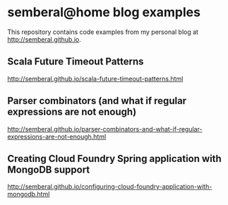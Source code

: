 # semberal@home blog examples

This repository contains code examples from my personal blog at http://semberal.github.io.

## Scala Future Timeout Patterns

http://semberal.github.io/scala-future-timeout-patterns.html

## Parser combinators (and what if regular expressions are not enough)

http://semberal.github.io/parser-combinators-and-what-if-regular-expressions-are-not-enough.html

## Creating Cloud Foundry Spring application with MongoDB support

http://semberal.github.io/configuring-cloud-foundry-application-with-mongodb.html
